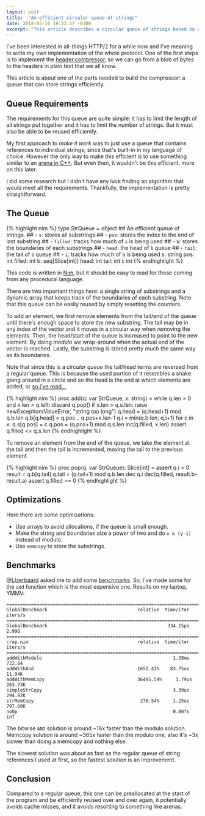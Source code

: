 ```yaml
---
layout: post
title:  "An efficient circular queue of strings"
date: 2018-05-16 19:23:47 -0300
excerpt: "This article describes a circular queue of strings based on a single string of substrings. The implementation is flexible, and can be based on a single fixed size array to avoid allocations on constrained devices."
---
```


I've been interested in all-things HTTP/2 for a while now and I've meaning to write my own implementation of the whole protocol. One of the first steps is to implement the [header compressor](https://github.com/nitely/nim-hpack), so we can go from a blob of bytes to the headers in plain text that we all know.

This article is about one of the parts needed to build the compressor: a queue that can store strings efficiently.

## Queue Requirements

The requirements for this queue are quite simple: it has to limit the length of all strings put together and it has to limit the number of strings. But it must also be able to be reused efficiently.

My first approach to *make it work* was to just use a queue that contains references to individual strings, since that's built-in in my language of choice. However the only way to make this efficient is to use something similar to an [arena in C++](https://en.wikipedia.org/wiki/Region-based_memory_management). But even then, it wouldn't be this efficient, more on this later.

I did some research but I didn't have any luck finding an algorithm that would meet all the requirements. Thankfully, the implementation is pretty straightforward.

## The Queue

{% highlight nim %}
type
  StrQueue = object
    ## An efficient queue of strings.
    ## - ``s``: stores all substrings
    ## - ``pos``: stores the index to the end of last substring
    ## - ``filled``: tracks how much of ``s`` is being used
    ## - ``b``: stores the boundaries of each substrings
    ## - ``head``: the head of ``b`` queue
    ## - ``tail``: the tail of ``b`` queue
    ## - ``i``: tracks how much of ``b`` is being used
    s: string
    pos: int
    filled: int
    b: seq[Slice[int]]
    head: int
    tail: int
    i: int
{% endhighlight %}

This code is written in [Nim](https://nim-lang.org/), but it should be easy
to read for those coming from any procedural language.

There are two important things here: a single string of substrings and a dynamic array that keeps track of the boundaries of each substring. Note that this queue can be easily reused by simply resetting the counters.

To add an element, we first remove elements from the tail/end of the queue until there's enough space to store the new substring. The tail may be in any index of the vector and it moves in a circular way when removing the elements. Then, the head/start of the queue is increased to point to the new element.
By doing *modulo* we wrap-around when the actual end of the vector is reached. Lastly, the substring is stored pretty much the same way as its boundaries.

Note that since this is a *circular queue* the tail/head terms are reversed from a regular queue. This is because the used portion of it resembles a snake going around in a circle and so the head is the end at which elements are added, or [so I've read...](https://softwareengineering.stackexchange.com/questions/144477/on-a-queue-which-end-is-the-head)

{% highlight nim %}
proc add(q: var StrQueue, x: string) =
  while q.len > 0 and x.len > q.left:
    discard q.pop()
  if x.len > q.s.len:
    raise newException(ValueError, "string too long")
  q.head = (q.head+1) mod q.b.len
  q.b[q.head] = q.pos .. q.pos+x.len-1
  q.i = min(q.b.len, q.i+1)
  for c in x:
    q.s[q.pos] = c
    q.pos = (q.pos+1) mod q.s.len
  inc(q.filled, x.len)
  assert q.filled <= q.s.len
{% endhighlight %}

To remove an element from the end of the queue, we take the element at the tail and then the tail is incremented, moving the tail to the previous element.

{% highlight nim %}
proc pop(q: var StrQueue): Slice[int] =
  assert q.i > 0
  result = q.b[q.tail]
  q.tail = (q.tail+1) mod q.b.len
  dec q.i
  dec(q.filled, result.b-result.a)
  assert q.filled >= 0
{% endhighlight %}

## Optimizations

Here there are some optimizations:

* Use arrays to avoid allocations, if the queue is small enough.
* Make the string and boundaries size a power of two and do `x & (y-1)` instead of modulo.
* Use `memcopy` to store the substrings.

## Benchmarks

[@IJzerbaard](https://www.reddit.com/r/programming/comments/8k2lny/an_efficient_circular_queue_of_strings/dz4eu67/) asked me to add some [benchmarks](https://gist.github.com/nitely/35b57b22aa6d360b6f53f4b01762208e). So, I've made some for the `add` function which is the most expensive one. Results on my laptop, YMMV:

```
============================================================================
GlobalBenchmark                                 relative  time/iter  iters/s
============================================================================
GlobalBenchmark                                            334.15ps    2.99G
============================================================================
crap.nim                                        relative  time/iter  iters/s
============================================================================
addWithModulo                                                1.38ms   722.64
addWithAnd                                      1652.41%    83.75us   11.94K
addWithMemCopy                                  36495.54%     3.79us  263.73K
simpleStrCopy                                                3.39us  294.82K
strMemCopy                                       270.54%     1.25us  797.60K
noOp                                                         0.00fs      inf
```

The bitwise `AND` solution is around ~16x faster than the modulo solution. Memcopy solution is around ~365x faster than the modulo one, also it's ~3x slower than doing a memcopy and nothing else.

The slowest solution was about as fast as the regular queue of string references I used at first, so the fastest solution is an improvement.

## Conclusion

Compared to a regular queue, this one can be preallocated at the start of the program and be efficiently reused over and over again, it potentially avoids cache misses, and it avoids resorting to something like arenas.
